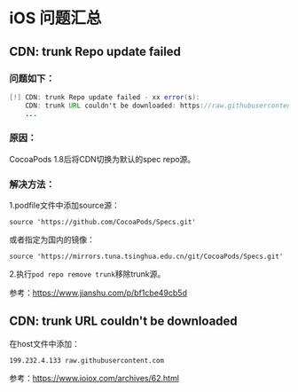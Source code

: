 # iOS 问题汇总

## CDN: trunk Repo update failed

### 问题如下：

```java
[!] CDN: trunk Repo update failed - xx error(s):
    CDN: trunk URL couldn't be downloaded: https://raw.githubusercontent.com/CocoaPods/Specs/master/Specs/...
    ...
```

### 原因：

CocoaPods 1.8后将CDN切换为默认的spec repo源。

### 解决方法：

1.podfile文件中添加source源：

```
source 'https://github.com/CocoaPods/Specs.git'
```

或者指定为国内的镜像：

```
source 'https://mirrors.tuna.tsinghua.edu.cn/git/CocoaPods/Specs.git'
```

2.执行`pod repo remove trunk`移除trunk源。

参考：https://www.jianshu.com/p/bf1cbe49cb5d

## CDN: trunk URL couldn't be downloaded

在host文件中添加：

```
199.232.4.133 raw.githubusercontent.com
```

参考：https://www.ioiox.com/archives/62.html